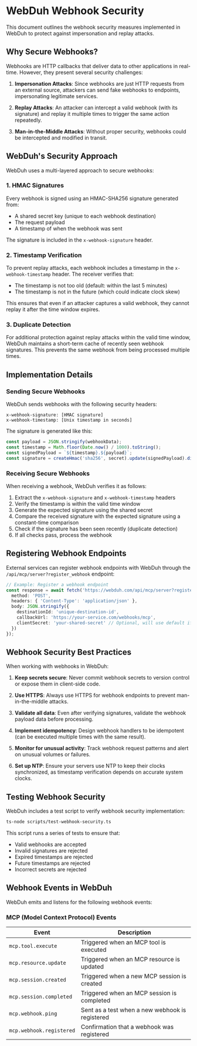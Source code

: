 # WebDuh Webhook Security

This document outlines the webhook security measures implemented in WebDuh to protect against impersonation and replay attacks.

## Why Secure Webhooks?

Webhooks are HTTP callbacks that deliver data to other applications in real-time. However, they present several security challenges:

1. **Impersonation Attacks**: Since webhooks are just HTTP requests from an external source, attackers can send fake webhooks to endpoints, impersonating legitimate services.

2. **Replay Attacks**: An attacker can intercept a valid webhook (with its signature) and replay it multiple times to trigger the same action repeatedly.

3. **Man-in-the-Middle Attacks**: Without proper security, webhooks could be intercepted and modified in transit.

## WebDuh's Security Approach

WebDuh uses a multi-layered approach to secure webhooks:

### 1. HMAC Signatures

Every webhook is signed using an HMAC-SHA256 signature generated from:
- A shared secret key (unique to each webhook destination)
- The request payload
- A timestamp of when the webhook was sent

The signature is included in the `x-webhook-signature` header.

### 2. Timestamp Verification

To prevent replay attacks, each webhook includes a timestamp in the `x-webhook-timestamp` header. The receiver verifies that:

- The timestamp is not too old (default: within the last 5 minutes)
- The timestamp is not in the future (which could indicate clock skew)

This ensures that even if an attacker captures a valid webhook, they cannot replay it after the time window expires.

### 3. Duplicate Detection

For additional protection against replay attacks within the valid time window, WebDuh maintains a short-term cache of recently seen webhook signatures. This prevents the same webhook from being processed multiple times.

## Implementation Details

### Sending Secure Webhooks

WebDuh sends webhooks with the following security headers:

```
x-webhook-signature: [HMAC signature]
x-webhook-timestamp: [Unix timestamp in seconds]
```

The signature is generated like this:

```typescript
const payload = JSON.stringify(webhookData);
const timestamp = Math.floor(Date.now() / 1000).toString();
const signedPayload = `${timestamp}.${payload}`;
const signature = createHmac('sha256', secret).update(signedPayload).digest('hex');
```

### Receiving Secure Webhooks

When receiving a webhook, WebDuh verifies it as follows:

1. Extract the `x-webhook-signature` and `x-webhook-timestamp` headers
2. Verify the timestamp is within the valid time window
3. Generate the expected signature using the shared secret
4. Compare the received signature with the expected signature using a constant-time comparison
5. Check if the signature has been seen recently (duplicate detection)
6. If all checks pass, process the webhook

## Registering Webhook Endpoints

External services can register webhook endpoints with WebDuh through the `/api/mcp/server?register_webhook` endpoint:

```typescript
// Example: Register a webhook endpoint
const response = await fetch('https://webduh.com/api/mcp/server?register_webhook', {
  method: 'POST',
  headers: { 'Content-Type': 'application/json' },
  body: JSON.stringify({
    destinationId: 'unique-destination-id',
    callbackUrl: 'https://your-service.com/webhooks/mcp',
    clientSecret: 'your-shared-secret' // Optional, will use default if not provided
  })
});
```

## Webhook Security Best Practices

When working with webhooks in WebDuh:

1. **Keep secrets secure**: Never commit webhook secrets to version control or expose them in client-side code.

2. **Use HTTPS**: Always use HTTPS for webhook endpoints to prevent man-in-the-middle attacks.

3. **Validate all data**: Even after verifying signatures, validate the webhook payload data before processing.

4. **Implement idempotency**: Design webhook handlers to be idempotent (can be executed multiple times with the same result).

5. **Monitor for unusual activity**: Track webhook request patterns and alert on unusual volumes or failures.

6. **Set up NTP**: Ensure your servers use NTP to keep their clocks synchronized, as timestamp verification depends on accurate system clocks.

## Testing Webhook Security

WebDuh includes a test script to verify webhook security implementation:

```bash
ts-node scripts/test-webhook-security.ts
```

This script runs a series of tests to ensure that:
- Valid webhooks are accepted
- Invalid signatures are rejected
- Expired timestamps are rejected
- Future timestamps are rejected
- Incorrect secrets are rejected

## Webhook Events in WebDuh

WebDuh emits and listens for the following webhook events:

### MCP (Model Context Protocol) Events

| Event                    | Description                                     |
| ------------------------ | ----------------------------------------------- |
| `mcp.tool.execute`       | Triggered when an MCP tool is executed          |
| `mcp.resource.update`    | Triggered when an MCP resource is updated       |
| `mcp.session.created`    | Triggered when a new MCP session is created     |
| `mcp.session.completed`  | Triggered when an MCP session is completed      |
| `mcp.webhook.ping`       | Sent as a test when a new webhook is registered |
| `mcp.webhook.registered` | Confirmation that a webhook was registered      |
